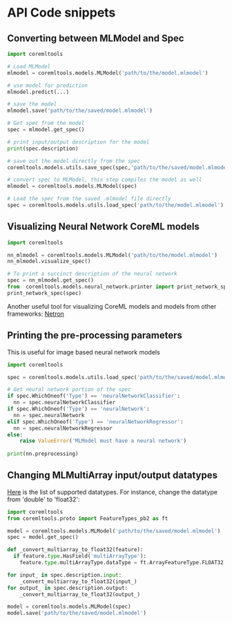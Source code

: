# API Code snippets

## Converting between MLModel and Spec
 
```python
import coremltools

# Load MLModel
mlmodel = coremltools.models.MLModel('path/to/the/model.mlmodel')

# use model for prediction
mlmodel.predict(...)

# save the model
mlmodel.save('path/to/the/saved/model.mlmodel')

# Get spec from the model
spec = mlmodel.get_spec()

# print input/output description for the model
print(spec.description)

# save out the model directly from the spec
coremltools.models.utils.save_spec(spec,'path/to/the/saved/model.mlmodel')

# convert spec to MLModel, this step compiles the model as well
mlmodel = coremltools.models.MLModel(spec)

# Load the spec from the saved .mlmodel file directly
spec = coremltools.models.utils.load_spec('path/to/the/model.mlmodel')
```

## Visualizing Neural Network CoreML models
```python
import coremltools

nn_mlmodel = coremltools.models.MLModel('path/to/the/model.mlmodel')
nn_mlmodel.visualize_spec()

# To print a succinct description of the neural network
spec = nn_mlmodel.get_spec()
from  coremltools.models.neural_network.printer import print_network_spec
print_network_spec(spec)
```

Another useful tool for visualizing CoreML models and models from other frameworks: [Netron](https://github.com/lutzroeder/netron)

## Printing the pre-processing parameters 

This is useful for image based neural network models

```python
import coremltools

spec = coremltools.models.utils.load_spec('path/to/the/saved/model.mlmodel')

# Get neural network portion of the spec
if spec.WhichOneof('Type') == 'neuralNetworkClassifier':
  nn = spec.neuralNetworkClassifier
if spec.WhichOneof('Type') == 'neuralNetwork':
  nn = spec.neuralNetwork
elif spec.WhichOneof('Type') == 'neuralNetworkRegressor':
  nn = spec.neuralNetworkRegressor
else:
    raise ValueError('MLModel must have a neural network')
    
print(nn.preprocessing)

```

## Changing MLMultiArray input/output datatypes

[Here](https://github.com/apple/coremltools/blob/d07421460f9f0ad1a2e9cf8b5248670358a24a1a/mlmodel/format/FeatureTypes.proto#L106 ) is the list of supported datatypes.
For instance, change the datatype from 'double' to 'float32': 

```python
import coremltools
from coremltools.proto import FeatureTypes_pb2 as ft

model = coremltools.models.MLModel('path/to/the/saved/model.mlmodel')
spec = model.get_spec()

def _convert_multiarray_to_float32(feature):
  if feature.type.HasField('multiArrayType'):
    feature.type.multiArrayType.dataType = ft.ArrayFeatureType.FLOAT32

for input_ in spec.description.input:
    _convert_multiarray_to_float32(input_)
for output_ in spec.description.output:
    _convert_multiarray_to_float32(output_)

model = coremltools.models.MLModel(spec)
model.save('path/to/the/saved/model.mlmodel')

```